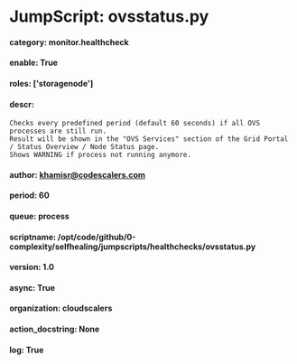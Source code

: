 
# JumpScript: ovsstatus.py
        
#### category: monitor.healthcheck
#### enable: True
#### roles: ['storagenode']
#### descr: 
```
Checks every predefined period (default 60 seconds) if all OVS processes are still run.
Result will be shown in the "OVS Services" section of the Grid Portal / Status Overview / Node Status page.
Shows WARNING if process not running anymore.

```
#### author: khamisr@codescalers.com
#### period: 60
#### queue: process
#### scriptname: /opt/code/github/0-complexity/selfhealing/jumpscripts/healthchecks/ovsstatus.py
#### version: 1.0
#### async: True
#### organization: cloudscalers
#### action_docstring: None
#### log: True